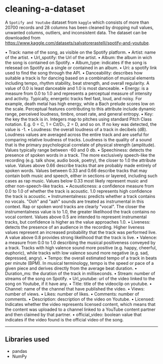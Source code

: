 # cleaning-a-dataset

A `Spotify and Youtube` dataset from `kaggle` which consists of more than 20700 records and 28 columns has been cleaned by dropping null values, unwanted columns, outliers, and inconsistent data. The dataset can be downloaded from https://www.kaggle.com/datasets/salvatorerastelli/spotify-and-youtube.

•	Track: name of the song, as visible on the Spotify platform.
•	Artist: name of the artist.
•	Url_spotify: the Url of the artist.
•	Album: the album in wich the song is contained on Spotify.
•	Album_type: indicates if the song is relesead on Spotify as a single or contained in an album.
•	Uri: a spotify link used to find the song through the API.
•	Danceability: describes how suitable a track is for dancing based on a combination of musical elements including tempo, rhythm stability, beat strength, and overall regularity. A value of 0.0 is least danceable and 1.0 is most danceable.
•	Energy: is a measure from 0.0 to 1.0 and represents a perceptual measure of intensity and activity. Typically, energetic tracks feel fast, loud, and noisy. For example, death metal has high energy, while a Bach prelude scores low on the scale. Perceptual features contributing to this attribute include dynamic range, perceived loudness, timbre, onset rate, and general entropy.
•	Key: the key the track is in. Integers map to pitches using standard Pitch Class notation. E.g. 0 = C, 1 = C♯/D♭, 2 = D, and so on. If no key was detected, the value is -1.
•	Loudness: the overall loudness of a track in decibels (dB). Loudness values are averaged across the entire track and are useful for comparing relative loudness of tracks. Loudness is the quality of a sound that is the primary psychological correlate of physical strength (amplitude). Values typically range between -60 and 0 db.
•	Speechiness: detects the presence of spoken words in a track. The more exclusively speech-like the recording (e.g. talk show, audio book, poetry), the closer to 1.0 the attribute value. Values above 0.66 describe tracks that are probably made entirely of spoken words. Values between 0.33 and 0.66 describe tracks that may contain both music and speech, either in sections or layered, including such cases as rap music. Values below 0.33 most likely represent music and other non-speech-like tracks.
•	Acousticness: a confidence measure from 0.0 to 1.0 of whether the track is acoustic. 1.0 represents high confidence the track is acoustic.
•	Instrumentalness: predicts whether a track contains no vocals. "Ooh" and "aah" sounds are treated as instrumental in this context. Rap or spoken word tracks are clearly "vocal". The closer the instrumentalness value is to 1.0, the greater likelihood the track contains no vocal content. Values above 0.5 are intended to represent instrumental tracks, but confidence is higher as the value approaches 1.0.
•	Liveness: detects the presence of an audience in the recording. Higher liveness values represent an increased probability that the track was performed live. A value above 0.8 provides strong likelihood that the track is live.
•	Valence: a measure from 0.0 to 1.0 describing the musical positiveness conveyed by a track. Tracks with high valence sound more positive (e.g. happy, cheerful, euphoric), while tracks with low valence sound more negative (e.g. sad, depressed, angry).
•	Tempo: the overall estimated tempo of a track in beats per minute (BPM). In musical terminology, tempo is the speed or pace of a given piece and derives directly from the average beat duration.
•	Duration_ms: the duration of the track in milliseconds.
•	Stream: number of streams of the song on Spotify.
•	Url_youtube: url of the video linked to the song on Youtube, if it have any.
•	Title: title of the videoclip on youtube.
•	Channel: name of the channel that have published the video.
•	Views: number of views.
•	Likes: number of likes.
•	Comments: number of comments.
•	Description: description of the video on Youtube.
•	Licensed: Indicates whether the video represents licensed content, which means that the content was uploaded to a channel linked to a YouTube content partner and then claimed by that partner.
•	official_video: boolean value that indicates if the video found is the official video of the song.

---

## Libraries used

- pandas
- NumPy
